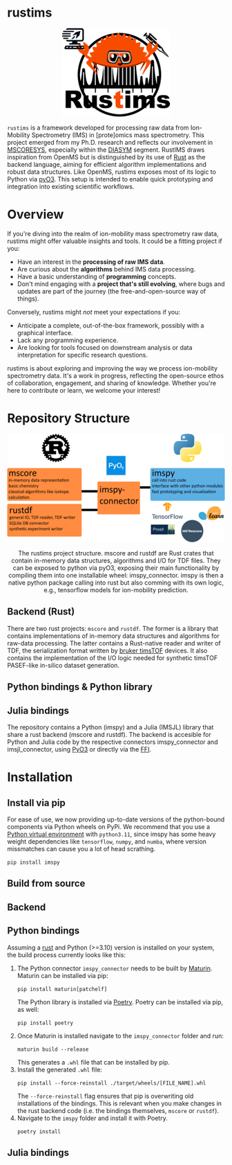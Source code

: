 # rustims

<p align="center">
  <img src="rustims_logo.png" alt="logo" width="250"/>
</p>

`rustims` is a framework developed for processing raw data from Ion-Mobility Spectrometry (IMS) in [prote]omics mass spectrometry. This project emerged from my Ph.D. research and reflects our involvement in [MSCORESYS](https://www.mscoresys.de/), especially within the [DIASYM](https://diasym.mscoresys.de/) segment. RustIMS draws inspiration from OpenMS but is distinguished by its use of [Rust](https://www.rust-lang.org/) as the backend language, aiming for efficient algorithm implementations and robust data structures. Like OpenMS, rustims exposes most of its logic to Python via [pyO3](https://docs.rs/pyo3/latest/pyo3/). This setup is intended to enable quick prototyping and integration into existing scientific workflows.

# Overview
If you're diving into the realm of ion-mobility mass spectrometry raw data, rustims might offer valuable insights and tools. It could be a fitting project if you:

* Have an interest in the **processing of raw IMS data**.
* Are curious about the **algorithms** behind IMS data processing.
* Have a basic understanding of **programming** concepts.
* Don't mind engaging with a **project that's still evolving**, where bugs and updates are part of the journey (the free-and-open-source way of things).

Conversely, rustims might *not* meet your expectations if you:
* Anticipate a complete, out-of-the-box framework, possibly with a graphical interface.
* Lack any programming experience.
* Are looking for tools focused on downstream analysis or data interpretation for specific research questions.

rustims is about exploring and improving the way we process ion-mobility spectrometry data. It's a work in progress, reflecting the open-source ethos of collaboration, engagement, and sharing of knowledge. Whether you're here to contribute or learn, we welcome your interest!

# Repository Structure


<div align="center">
  <img src="rustims_layout.png" alt="RustIMS Project Layout" width="750"/>
  <p>The rustims project structure. mscore and rustdf are Rust crates that contain in-memory data structures, algorithms and I/O for TDF files. They can be exposed to python via pyO3, exposing their main functionality by compiling them into one installable wheel: imspy_connector. imspy is then a native python package calling into rust but also comming with its own logic, e.g., tensorflow models for ion-mobility prediction.</p>
</div>

## Backend (Rust)
There are two rust projects: `mscore` and `rustdf`. The former is a library that contains implementations of in-memory data structures and algorithms for raw-data processing. The latter contains a Rust-native reader and writer of TDF, the serialization format written by [bruker timsTOF](https://www.bruker.com/en/products-and-solutions/mass-spectrometry/timstof.html) devices. It also contains the implementation of the I/O logic needed for synthetic timsTOF PASEF-like in-silico dataset generation.

## Python bindings & Python library


## Julia bindings

The repository contains a Python (imspy) and a Julia (IMSJL) library that share a rust backend (mscore and rustdf).
The backend is accesible for Python and Julia code by the respective connectors imspy_connector and imsjl_connector, using [PyO3](https://docs.rs/pyo3/latest/pyo3/) or directly via the [FFI](https://doc.rust-lang.org/nomicon/ffi.html).

# Installation

## Install via pip
For ease of use, we now providing up-to-date versions of the python-bound components via Python wheels on PyPi. We recommend that you use a [Python virtual environment](https://docs.python.org/3/library/venv.html) with `python3.11`, since imspy has some heavy weight dependencies like `tensorflow`, `numpy`, and `numba`, where version missmatches can cause you a lot of head scrathing.
```shell
pip install imspy
```

## Build from source

## Backend

## Python bindings
Assuming a [rust](https://www.rust-lang.org/learn/get-started) and Python (>=3.10) version is installed on your system, the
build process currently looks like this:

1.  The Python connector `imspy_connector` needs to be built by [Maturin](https://github.com/PyO3/maturin).
    Maturin can be installed via pip:
    ```shell
    pip install maturin[patchelf]
    ```
    The Python library is installed via [Poetry](https://github.com/python-poetry/poetry).
    Poetry can be installed via pip, as well:
    ```shell
    pip install poetry
    ```
2.  Once Maturin is installed navigate to the `imspy_connector` folder and run:
    ```shell
    maturin build --release
    ```
    This generates a `.whl` file that can be installed by pip.
3.  Install the generated `.whl` file:
    ```shell
    pip install --force-reinstall ./target/wheels/[FILE_NAME].whl
    ```
    The `--force-reinstall` flag ensures that pip is overwriting old installations of the bindings. This
    is relevant when you make changes in the rust backend code (i.e. the bindings themselves, `mscore` or `rustdf`). 
4.  Navigate to the `imspy` folder and install it with Poetry.
    ```shell
    poetry install
    ```
    
## Julia bindings
